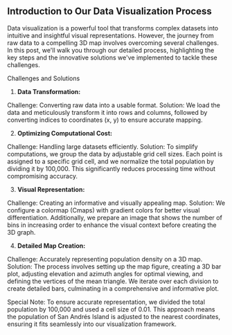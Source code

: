 ## Introduction to Our Data Visualization Process

Data visualization is a powerful tool that transforms complex datasets into intuitive and insightful visual representations. However, the journey from raw data to a compelling 3D map involves overcoming several challenges. In this post, we'll walk you through our detailed process, highlighting the key steps and the innovative solutions we've implemented to tackle these challenges.

Challenges and Solutions

1. **Data Transformation:**

Challenge: Converting raw data into a usable format.
Solution: We load the data and meticulously transform it into rows and columns, followed by converting indices to coordinates (x, y) to ensure accurate mapping.

2. **Optimizing Computational Cost:**

Challenge: Handling large datasets efficiently.
Solution: To simplify computations, we group the data by adjustable grid cell sizes. Each point is assigned to a specific grid cell, and we normalize the total population by dividing it by 100,000. This significantly reduces processing time without compromising accuracy.

3. **Visual Representation:**

Challenge: Creating an informative and visually appealing map.
Solution: We configure a colormap (Cmaps) with gradient colors for better visual differentiation. Additionally, we prepare an image that shows the number of bins in increasing order to enhance the visual context before creating the 3D graph.

4. **Detailed Map Creation:**

Challenge: Accurately representing population density on a 3D map.
Solution: The process involves setting up the map figure, creating a 3D bar plot, adjusting elevation and azimuth angles for optimal viewing, and defining the vertices of the mean triangle. We iterate over each division to create detailed bars, culminating in a comprehensive and informative plot.

Special Note:
To ensure accurate representation, we divided the total population by 100,000 and used a cell size of 0.01. This approach means the population of San Andrés Island is adjusted to the nearest coordinates, ensuring it fits seamlessly into our visualization framework.

